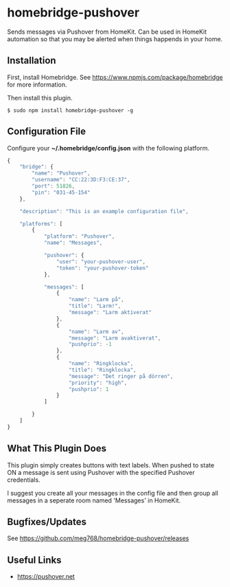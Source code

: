 # homebridge-pushover

Sends messages via Pushover from HomeKit. Can be used in HomeKit automation 
so that you may be alerted when things happends in your home.

## Installation

First, install Homebridge. See https://www.npmjs.com/package/homebridge
for more information.

Then install this plugin.

    $ sudo npm install homebridge-pushover -g

## Configuration File

Configure your **~/.homebridge/config.json** with the following platform.


```javascript
{
    "bridge": {
        "name": "Pushover",
        "username": "CC:22:3D:F3:CE:37",
        "port": 51826,
        "pin": "031-45-154"
    },

    "description": "This is an example configuration file",

    "platforms": [
        {
            "platform": "Pushover",
            "name": "Messages",

            "pushover": {
                "user": "your-pushover-user",
                "token": "your-pushover-token"
            },

            "messages": [
                {
                    "name": "Larm på",
                    "title": "Larm!",
                    "message": "Larm aktiverat"
                },
                {
                    "name": "Larm av",
                    "message": "Larm avaktiverat",
                    "pushprio": -1
                },
                {
                    "name": "Ringklocka",
                    "title": "Ringklocka",
                    "message": "Det ringer på dörren",
                    "priority": "high",
                    "pushprio": 1
                }
            ]

        }
    ]
}

```
## What This Plugin Does

This plugin simply creates buttons with text labels. When pushed to state ON
a message is sent using Pushover with the specified Pushover credentials.

I suggest you create all your messages in the config file
and then group all messages in a seperate room named 'Messages' in HomeKit.

## Bugfixes/Updates

See https://github.com/meg768/homebridge-pushover/releases

## Useful Links

* https://pushover.net
